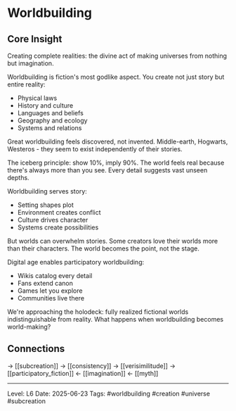 # Worldbuilding

## Core Insight
Creating complete realities: the divine act of making universes from nothing but imagination.

Worldbuilding is fiction's most godlike aspect. You create not just story but entire reality:
- Physical laws
- History and culture
- Languages and beliefs
- Geography and ecology
- Systems and relations

Great worldbuilding feels discovered, not invented. Middle-earth, Hogwarts, Westeros - they seem to exist independently of their stories.

The iceberg principle: show 10%, imply 90%. The world feels real because there's always more than you see. Every detail suggests vast unseen depths.

Worldbuilding serves story:
- Setting shapes plot
- Environment creates conflict
- Culture drives character
- Systems create possibilities

But worlds can overwhelm stories. Some creators love their worlds more than their characters. The world becomes the point, not the stage.

Digital age enables participatory worldbuilding:
- Wikis catalog every detail
- Fans extend canon
- Games let you explore
- Communities live there

We're approaching the holodeck: fully realized fictional worlds indistinguishable from reality. What happens when worldbuilding becomes world-making?

## Connections
→ [[subcreation]]
→ [[consistency]]
→ [[verisimilitude]]
→ [[participatory_fiction]]
← [[imagination]]
← [[myth]]

---
Level: L6
Date: 2025-06-23
Tags: #worldbuilding #creation #universe #subcreation